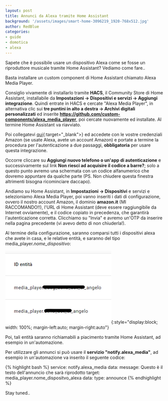 ```yaml
---
layout: post
title: Annunci da Alexa tramite Home Assistant
background: '/assets/images/smart-home-3096219_1920-768x512.jpg'
author: RedBlue
categories: 
- guide
- domotica
- alexa
---
```


Sapete che è possibile usare un dispositivo Alexa come se fosse un riproduttore musicale tramite Home Assistant? Vediamo come fare..

Basta installare un custom component di Home Assistant chiamato Alexa Media Player.

Consiglio vivamente di installarlo tramite **HACS**, il Community Store di Home Assistant, installabile da **Impostazioni -> Dispositivi e servizi -> Aggiungi integrazione**. Quindi entrate in HACS e cercate "Alexa Media Player", in alternativa clic sui **tre puntini in alto a destra -> Archivi digitali personalizzati** ed inserite **https://github.com/custom-components/alexa_media_player**, poi cercate nuovamente ed installate. Al termine Home Assistant va riavviato.

Poi collegatevi [qui](https://www.amazon.it/ap/signin?openid.pape.preferred_auth_policies=SinglefactorWithPossessionChallenge&openid.pape.max_auth_age=900&openid.return_to=https%3A%2F%2Fwww.amazon.it%2Fa%2Fsettings%2Fapproval&openid.assoc_handle=itflex&openid.mode=checkid_setup&intercept=false&openid.ns=http%3A%2F%2Fspecs.openid.net%2Fauth%2F2.0){:target="_blank">} ed accedete con le vostre credenziali Amazon (se usate Alexa, avete un account Amazon) e portate a termine la procedura per l'autenticazione a due passaggi, **obbligatoria** per usare questa integrazione.

Occorre cliccare su **Aggiungi nuovo telefono o un'app di autenticazione** e successivamente sul link **Non riesci ad acquisire il codice a barre?**; solo a questo punto avremo una schermata con un codice alfanumerico che dovremo appuntare da qualche parte (PS. Non chiudere questa finestra altrimenti bisogna ricominciare daccapo).

Andiamo su Home Assistant, in **Impostazioni -> Dispositivi** e servizi e selezioniamo Alexa Media Player, poi vanno inseriti i dati di configurazione, ovvero il nostro account Amazon, il dominio **amazon.it** (MI RACCOMANDO!!), l'URL di Home Assistant (deve essere raggiungibile da Internet ovviamente), e il codice copiato in precedenza, che garantirà l'autenticazione corretta. Clicchiamo su "Invia" e avremo un'OTP da inserire nella pagina precedente (vi avevo detto di non chiuderla!).

Al termine della configurazione, saranno comparsi tutti i dispositivi alexa che avete in casa, e le relative entità, e saranno del tipo media_player.*nome_dispositivo*:

![alexa_media_player_image](/assets/images/alexa_media_player.png){:style="display:block; width: 100%; margin-left:auto; margin-right:auto"}

Poi, tali entità saranno richiamabili a piacimento tramite Home Assistant, ad esempio in un'automazione.

Per utilizzare gli annunci si può usare il **servizio "notify.alexa_media"**, ad esempio in un'automazione va inserito il seguente codice:

{% highlight bash %}
service: notify.alexa_media
data:
  message: Questo è il testo dell'annuncio che sarà riprodotto
  target: media_player.nome_dispositvo_alexa
  data:
    type: announce
{% endhighlight %}

Stay tuned..